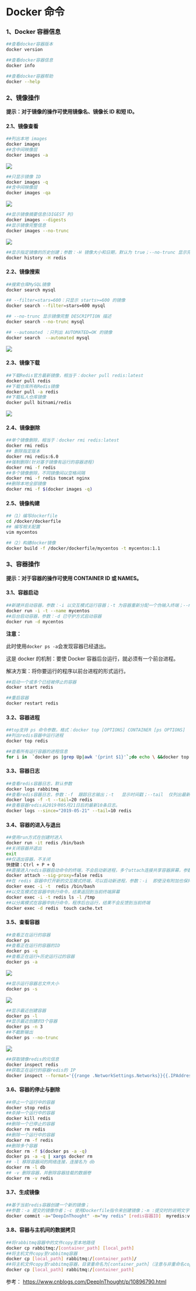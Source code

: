 # Docker 命令

### 1、Docker 容器信息

```sh
##查看docker容器版本
docker version

##查看docker容器信息
docker info

##查看docker容器帮助
docker --help
```

### 2、镜像操作

**提示：对于镜像的操作可使用镜像名、镜像长 ID 和短 ID。**

#### 2.1、镜像查看

```sh
##列出本地 images
docker images
##含中间映像层
docker images -a
```

![](https://img2018.cnblogs.com/blog/1659331/201905/1659331-20190521104721523-485290950.png)

```sh
##只显示镜像 ID
docker images -q
##含中间映像层
docker images -qa
```

![](https://img2018.cnblogs.com/blog/1659331/201905/1659331-20190521104927909-600452122.png)

```sh
##显示镜像摘要信息(DIGEST 列)
docker images --digests
##显示镜像完整信息
docker images --no-trunc
```

![](https://img2018.cnblogs.com/blog/1659331/201905/1659331-20190521105114405-1780655005.png)

```sh
##显示指定镜像的历史创建；参数：-H 镜像大小和日期，默认为 true；--no-trunc 显示完整的提交记录；-q 仅列出提交记录 ID
docker history -H redis
```

#### 2.2、镜像搜索

```sh
##搜索仓库MySQL镜像
docker search mysql

## --filter=stars=600：只显示 starts>=600 的镜像
docker search --filter=stars=600 mysql

## --no-trunc 显示镜像完整 DESCRIPTION 描述
docker search --no-trunc mysql

## --automated ：只列出 AUTOMATED=OK 的镜像
docker search  --automated mysql
```

![](https://img2018.cnblogs.com/blog/1659331/201905/1659331-20190521110514156-691788920.png)

#### 2.3、镜像下载

```sh
##下载Redis官方最新镜像，相当于：docker pull redis:latest
docker pull redis
##下载仓库所有Redis镜像
docker pull -a redis
##下载私人仓库镜像
docker pull bitnami/redis
```

![](https://img2018.cnblogs.com/blog/1659331/201905/1659331-20190521112716615-10141164.png)

#### 2.4、镜像删除

```sh
##单个镜像删除，相当于：docker rmi redis:latest
docker rmi redis
## 删除指定版本
docker rmi redis:6.0
##强制删除(针对基于镜像有运行的容器进程)
docker rmi -f redis
##多个镜像删除，不同镜像间以空格间隔
docker rmi -f redis tomcat nginx
##删除本地全部镜像
docker rmi -f $(docker images -q)
```

#### 2.5、镜像构建

```sh
##（1）编写dockerfile
cd /docker/dockerfile
## 编写相关配置
vim mycentos

##（2）构建docker镜像
docker build -f /docker/dockerfile/mycentos -t mycentos:1.1
```

### 3、容器操作

**提示：对于容器的操作可使用 CONTAINER ID 或 NAMES。**

#### 3.1、容器启动

```sh
##新建并启动容器，参数：-i 以交互模式运行容器；-t 为容器重新分配一个伪输入终端；--name 为容器指定一个名称
docker run -i -t --name mycentos
##后台启动容器，参数：-d 已守护方式启动容器
docker run -d mycentos
```

**注意：**

此时使用`docker ps -a`会发现容器已经退出。

这是 docker 的机制：要使 Docker 容器后台运行，就必须有一个前台进程。

解决方案：将你要运行的程序以前台进程的形式运行。

```sh
##启动一个或多个已经被停止的容器
docker start redis

##重启容器
docker restart redis
```

#### 3.2、容器进程

```sh
##top支持 ps 命令参数，格式：docker top [OPTIONS] CONTAINER [ps OPTIONS]
##列出redis容器中运行进程
docker top redis

##查看所有运行容器的进程信息
for i in  `docker ps |grep Up|awk '{print $1}'`;do echo \ &&docker top $i; done
```

#### 3.3、容器日志

```sh
##查看redis容器日志，默认参数
docker logs rabbitmq
##查看redis容器日志，参数：-f  跟踪日志输出；-t   显示时间戳；--tail  仅列出最新N条容器日志；
docker logs -f -t --tail=20 redis
##查看容器redis从2019年05月21日后的最新10条日志。
docker logs --since="2019-05-21" --tail=10 redis
```

#### 3.4、容器的进入与退出

```sh
##使用run方式在创建时进入
docker run -it redis /bin/bash
##关闭容器并退出
exit
##仅退出容器，不关闭
快捷键：Ctrl + P + Q
##直接进入redis容器启动命令的终端，不会启动新进程，多个attach连接共享容器屏幕，参数：--sig-proxy=false  确保CTRL-D或CTRL-C不会关闭容器
docker attach --sig-proxy=false redis
##在 redis 容器中打开新的交互模式终端，可以启动新进程，参数：-i  即使没有附加也保持STDIN 打开；-t  分配一个伪终端
docker exec -i -t  redis /bin/bash
##以交互模式在容器中执行命令，结果返回到当前终端屏幕
docker exec -i -t redis ls -l /tmp
##以分离模式在容器中执行命令，程序后台运行，结果不会反馈到当前终端
docker exec -d redis  touch cache.txt
```

#### 3.5、查看容器

```sh
##查看正在运行的容器
docker ps
##查看正在运行的容器的ID
docker ps -q
##查看正在运行+历史运行过的容器
docker ps -a
```

![](https://img2018.cnblogs.com/blog/1659331/201905/1659331-20190521132255698-500560462.png)

```sh
##显示运行容器总文件大小
docker ps -s
```

![](https://img2018.cnblogs.com/blog/1659331/201905/1659331-20190521133039811-1994116017.png)

```sh
##显示最近创建容器
docker ps -l
##显示最近创建的3个容器
docker ps -n 3
##不截断输出
docker ps --no-trunc
```

![](https://img2018.cnblogs.com/blog/1659331/201905/1659331-20190521132741451-294716433.png)

```sh
##获取镜像redis的元信息
docker inspect redis
##获取正在运行的容器redis的 IP
docker inspect --format='{{range .NetworkSettings.Networks}}{{.IPAddress}}{{end}}' redis
```

#### 3.6、容器的停止与删除

```sh
##停止一个运行中的容器
docker stop redis
##杀掉一个运行中的容器
docker kill redis
##删除一个已停止的容器
docker rm redis
##删除一个运行中的容器
docker rm -f redis
##删除多个容器
docker rm -f $(docker ps -a -q)
docker ps -a -q | xargs docker rm
## -l 移除容器间的网络连接，连接名为 db
docker rm -l db
## -v 删除容器，并删除容器挂载的数据卷
docker rm -v redis
```

#### 3.7、生成镜像

```sh
##基于当前redis容器创建一个新的镜像；
##参数：-a 提交的镜像作者；-c 使用Dockerfile指令来创建镜像；-m :提交时的说明文字；-p :在commit时，将容器暂停
docker commit -a="DeepInThought" -m="my redis" [redis容器ID]  myredis:v1.1
```

#### 3.8、容器与主机间的数据拷贝

```sh
##将rabbitmq容器中的文件copy至本地路径
docker cp rabbitmq:/[container_path] [local_path]
##将主机文件copy至rabbitmq容器
docker cp [local_path] rabbitmq:/[container_path]/
##将主机文件copy至rabbitmq容器，目录重命名为[container_path]（注意与非重命名copy的区别）
docker cp [local_path] rabbitmq:/[container_path]
```

参考：
https://www.cnblogs.com/DeepInThought/p/10896790.html

